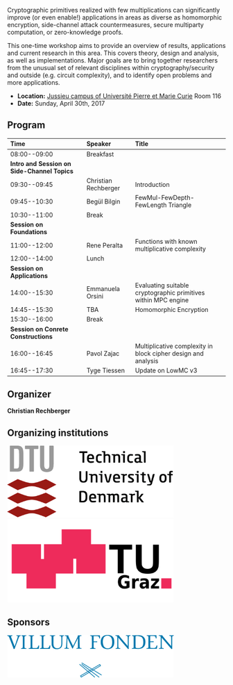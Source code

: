 Cryptographic primitives realized with few multiplications can significantly improve (or even enable!) applications in areas as diverse as homomorphic encryption, side-channel attack countermeasures, secure multiparty computation, or zero-knowledge proofs.

This one-time workshop aims to provide an overview of results, applications and current research in this area. This covers theory, design and analysis, as well as implementations. Major goals are to bring together researchers from the unusual set of relevant disciplines within cryptography/security and outside (e.g. circuit complexity), and to identify open problems and more applications.

 * **Location:** [Jussieu campus of Université Pierre et Marie Curie](https://www.ieee-security.org/TC/EuroSP2017/venue.php) Room 116
 * **Date:** Sunday, April 30th, 2017


## Program

| **Time**      | **Speaker**               | **Title**     |
|:--------------|:--------------------------|:--------------|
| 08:00--09:00  | Breakfast                 |               |
| **Intro and Session on Side-Channel Topics** |      |               |
| 09:30--09:45  |  Christian Rechberger     | Introduction |
| 09:45--10:30  | Begül Bilgin              | FewMul-FewDepth-FewLength Triangle |
| 10:30--11:00  | Break                     |               |
| **Session on Foundations** |              |               |
| 11:00--12:00  | Rene Peralta              | Functions with known multiplicative complexity |
| 12:00--14:00  | Lunch                     |               |
| **Session on Applications** |             |               |
| 14:00--15:30  | Emmanuela Orsini          | Evaluating suitable cryptographic primitives within MPC engine |
| 14:45--15:30  | TBA                       | Homomorphic Encryption |
| 15:30--16:00  | Break                     |               |
| **Session on Conrete Constructions** | |       |
| 16:00--16:45  | Pavol Zajac               | Multiplicative complexity in block cipher design and analysis |
| 16:45--17:30  | Tyge Tiessen              | Update on LowMC v3        |

## Organizer

**Christian Rechberger**

## Organizing institutions

<img style="max-width: 24rem;" src="img/dtu.jpg">

<img style="max-width: 24rem;" src="img/tugraz.svg">

## Sponsors

<img style="max-width: 24rem;" src="img/villum.jpg">
